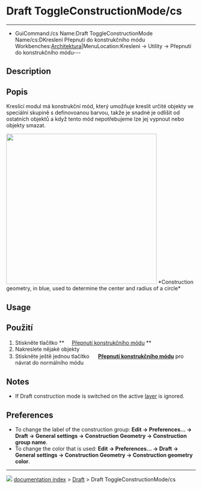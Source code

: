 # Draft ToggleConstructionMode/cs
---
- GuiCommand:/cs   Name:Draft ToggleConstructionMode   Name/cs:DKreslení Přepnutí do konstrukčního módu   Workbenches:[Architektura](Draft_Workbench/cs___Kreslení]],_[[Arch_Workbench/cs.md)|MenuLocation:Kreslení -> Utility -> Přepnutí do konstrukčního módu---


</div>

## Description


<div class="mw-translate-fuzzy">

## Popis

Kreslicí modul má konstrukční mód, který umožňuje kreslit určité objekty ve speciální skupině s definovoanou barvou, takže je snadné je odlišit od ostatních objektů a když tento mód nepotřebujeme lze jej vypnout nebo objekty smazat.


</div>

<img alt="" src=images/Draft_construction_mode_example.jpg  style="width:400px;"> 
*Construction geometry, in blue, used to determine the center and radius of a circle*

## Usage


<div class="mw-translate-fuzzy">

## Použití

1.  Stiskněte tlačítko **<img src="images/Draft_ToggleConstructionMode.png" width=16px> [Přepnutí konstrukčního módu](Draft_ToggleConstructionMode/cs.md)
**
2.  Nakreslete nějaké objekty
3.  Stiskněte ještě jednou tlačítko **<img src="images/Draft_ToggleConstructionMode.png" width=16px> [Přepnutí konstrukčního módu](Draft_ToggleConstructionMode/cs.md)** pro návrat do normálního módu


</div>

## Notes

-   If Draft construction mode is switched on the active [layer](Draft_Layer.md) is ignored.

## Preferences

-   To change the label of the construction group: **Edit → Preferences... → Draft → General settings → Construction Geometry → Construction group name**.
-   To change the color that is used: **Edit → Preferences... → Draft → General settings → Construction Geometry → Construction geometry color**.



---
![](images/Button_right.svg) [documentation index](../README.md) > [Draft](Draft_Workbench.md) > Draft ToggleConstructionMode/cs
